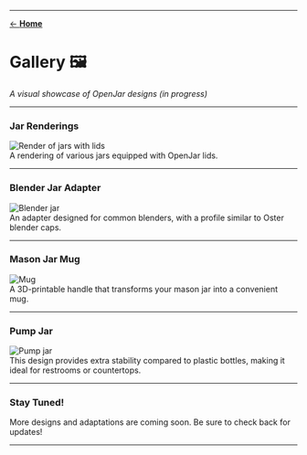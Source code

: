 
---

[← **Home**](home.md)

# **Gallery** 🖼️  
*A visual showcase of OpenJar designs (in progress)*

---

### **Jar Renderings**  
![Render of jars with lids](https://d2t1xqejof9utc.cloudfront.net/screenshots/pics/d0f7d329b35f245aab7d21370ea03580/large.png ':class=image-50 center')  
A rendering of various jars equipped with OpenJar lids.

---

### **Blender Jar Adapter**  
![Blender jar](https://d2t1xqejof9utc.cloudfront.net/screenshots/pics/c87afce5efdebabea197fe7d14d836ba/original.jpg ':class=image-50 center')  
An adapter designed for common blenders, with a profile similar to Oster blender caps.

---

### **Mason Jar Mug**  
![Mug](https://d2t1xqejof9utc.cloudfront.net/screenshots/pics/ef63ede0286c4d2d95f4bdfe39e9f31b/original.jpg ':class=image-50 center')  
A 3D-printable handle that transforms your mason jar into a convenient mug.

---

### **Pump Jar**  
![Pump jar](https://d2t1xqejof9utc.cloudfront.net/screenshots/pics/845fb1171fa143af8f0fa1f1dfb2b41c/original.jpg ':class=image-50 center')  
This design provides extra stability compared to plastic bottles, making it ideal for restrooms or countertops.

---

### **Stay Tuned!**  
More designs and adaptations are coming soon. Be sure to check back for updates!  

--- 

